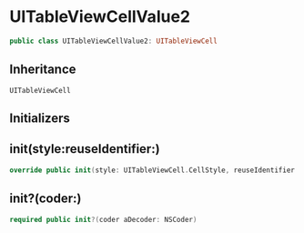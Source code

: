 # UITableViewCellValue2

``` swift
public class UITableViewCellValue2: UITableViewCell
```

## Inheritance

`UITableViewCell`

## Initializers

## init(style:reuseIdentifier:)

``` swift
override public init(style: UITableViewCell.CellStyle, reuseIdentifier: String?)
```

## init?(coder:)

``` swift
required public init?(coder aDecoder: NSCoder)
```
